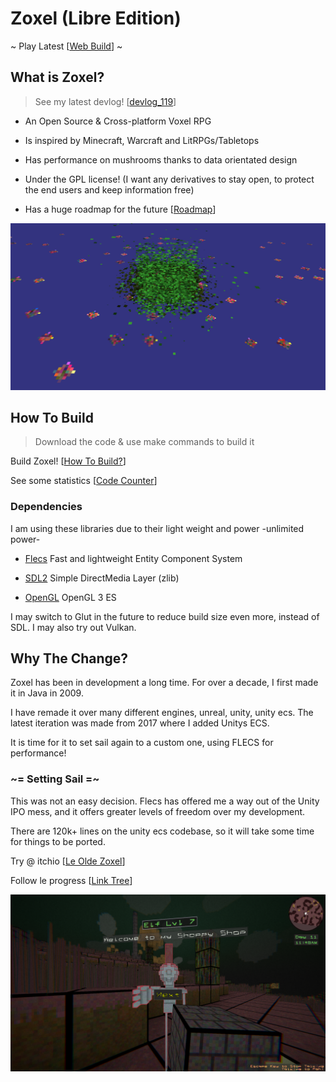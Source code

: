 # Zoxel (Libre Edition)

~ Play Latest [[Web Build](https://deus369.github.io/zoxel/web-demo/)] ~

## What is Zoxel?

> See my latest devlog! [[devlog_119](https://www.youtube.com/watch?v=Yb5DiXVt1k0.mp4)]

- An Open Source & Cross-platform Voxel RPG

- Is inspired by Minecraft, Warcraft and LitRPGs/Tabletops

- Has performance on mushrooms thanks to data orientated design

- Under the GPL license! (I want any derivatives to stay open, to protect the end users and keep information free)

- Has a huge roadmap for the future [[Roadmap](documents/todos/todo-main.md)]

![Le New Zoxel](/screenshots/screenshot_2022-11-04_18-56-29.png?raw=false "Le New Zoxel")

## How To Build

> Download the code & use make commands to build it

Build Zoxel! [[How To Build?](documents/howtos/howto-build.md)]

See some statistics [[Code Counter](documents/CodeCounter/results.md)]

### Dependencies

I am using these libraries due to their light weight and power -unlimited power-

- [Flecs](https://github.com/SanderMertens/flecs) Fast and lightweight Entity Component System

- [SDL2](https://www.libsdl.org/index.php) Simple DirectMedia Layer (zlib)

- [OpenGL](https://www.khronos.org/opengles/) OpenGL 3 ES

I may switch to Glut in the future to reduce build size even more, instead of SDL. I may also try out Vulkan.

## Why The Change?

Zoxel has been in development a long time. For over a decade, I first made it in Java in 2009.

I have remade it over many different engines, unreal, unity, unity ecs. The latest iteration was made from 2017 where I added Unitys ECS.

It is time for it to set sail again to a custom one, using FLECS for performance!

### ~= Setting Sail =~

This was not an easy decision. Flecs has offered me a way out of the Unity IPO mess, and it offers greater levels of freedom over my development.

There are 120k+ lines on the unity ecs codebase, so it will take some time for things to be ported.

Try @ itchio [[Le Olde Zoxel](https://deus0.itch.io/zoxel)]

Follow le progress [[Link Tree](https://linktr.ee/lorddeus)]

![Le Old Zoxel](/screenshots/KEyHna.png?raw=false "Le Old Zoxel")